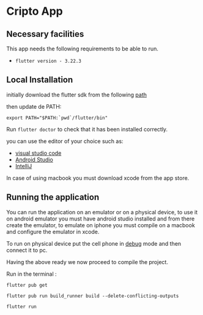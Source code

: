# Cripto App

## Necessary facilities
This app needs the following requirements to be able to run.

- `flutter version - 3.22.3`

## Local Installation

initially download the flutter sdk from the following [path](https://docs.flutter.dev/get-started/install/macos)

then update de PATH:
````
export PATH="$PATH:`pwd`/flutter/bin"
````

Run `flutter doctor` to check that it has been installed correctly.

you can use the editor of your choice such as:
- [visual studio code](https://code.visualstudio.com/download)
- [Android Studio](https://developer.android.com/studio)
- [IntelliJ](https://www.jetbrains.com/es-es/idea/download/?section=mac)

In case of using macbook you must download xcode from the app store.

## Running the application

You can run the application on an emulator or on a physical device, to use it on android emulator you must have android studio installed and from there create the emulator, to emulate on iphone you must compile on a macbook and configure the emulator in xcode.

To run on physical device put the cell phone in [debug](https://developer.android.com/studio/debug/dev-options?hl=es-419) mode and then connect it to pc.

Having the above ready we now proceed to compile the project.

Run in the terminal :

````
flutter pub get
````

````
flutter pub run build_runner build --delete-conflicting-outputs
````

````
flutter run
````